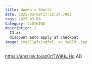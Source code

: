```yaml
---
title: Women's Shorts
date: 2025-03-08T17:18:37.790Z
tags: 2025-03-08
Category: CLOTHING
description: |
  13.xx
  discount auto apply at checkout 
image: img/71gfx1vg5ml._ac_sy679_.jpg
---
```

https://amzlink.to/az0rtTWjKkJHq
AD